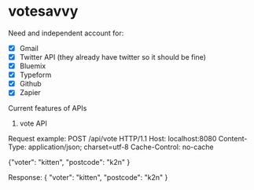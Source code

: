 # votesavvy

Need and independent account for:

- [x] Gmail
- [x] Twitter API (they already have twitter so it should be fine)
- [x] Bluemix
- [x] Typeform
- [x] Github
- [x] Zapier

Current features of APIs

1) vote API

  Request example:
   POST /api/vote HTTP/1.1
   Host: localhost:8080
   Content-Type: application/json; charset=utf-8
   Cache-Control: no-cache

   {"voter": "kitten", "postcode": "k2n" }

 Response:
  {
      "voter": "kitten",
      "postcode": "k2n"
  }
  
  
